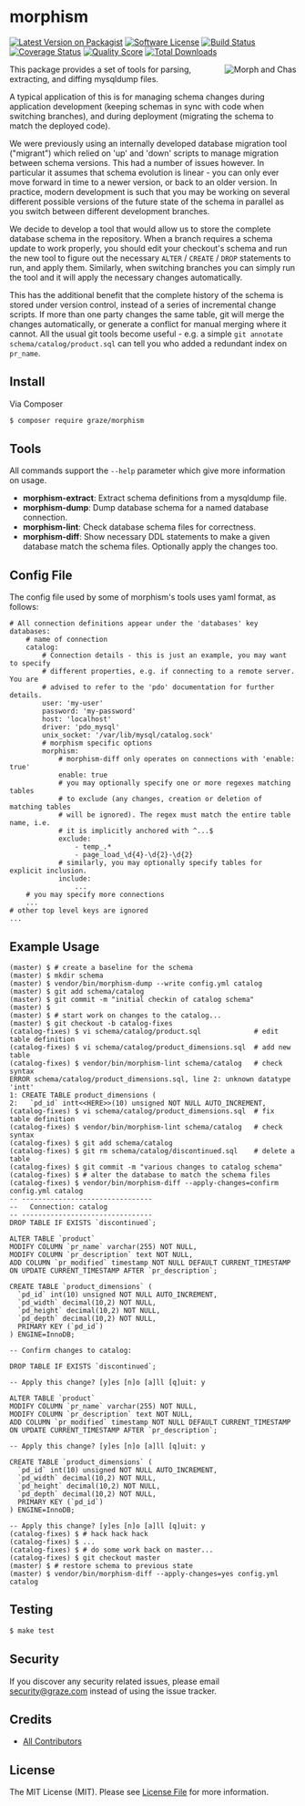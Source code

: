 # morphism

[![Latest Version on Packagist](https://img.shields.io/packagist/v/graze/morphism.svg?style=flat-square)](https://packagist.org/packages/graze/morphism)
[![Software License](https://img.shields.io/badge/license-MIT-brightgreen.svg?style=flat-square)](LICENSE.md)
[![Build Status](https://img.shields.io/travis/graze/morphism/master.svg?style=flat-square)](https://travis-ci.org/graze/morphism)
[![Coverage Status](https://img.shields.io/scrutinizer/coverage/g/graze/morphism.svg?style=flat-square)](https://scrutinizer-ci.com/g/graze/morphism/code-structure)
[![Quality Score](https://img.shields.io/scrutinizer/g/graze/morphism.svg?style=flat-square)](https://scrutinizer-ci.com/g/graze/morphism)
[![Total Downloads](https://img.shields.io/packagist/dt/graze/morphism.svg?style=flat-square)](https://packagist.org/packages/graze/morphism)

<img src="http://i.imgur.com/QSX6EUj.gif" alt="Morph and Chas" align="right" />

This package provides a set of tools for parsing, extracting, and diffing mysqldump
files.

A typical application of this is for managing schema changes during application
development (keeping schemas in sync with code when switching branches), and during
deployment (migrating the schema to match the deployed code).

We were previously using an internally developed database migration tool ("migrant")
which relied on 'up' and 'down' scripts to manage migration between schema versions.
This had a number of issues however. In particular it assumes that schema evolution
is linear - you can only ever move forward in time to a newer version, or back to
an older version. In practice, modern development is such that you may be working
on several different possible versions of the future state of the schema in
parallel as you switch between different development branches.

We decide to develop a tool that
would allow us to store the complete database schema in the repository. When a branch
requires a schema update to work properly, you should edit your checkout's schema
and run the new tool to figure out the necessary `ALTER` / `CREATE` / `DROP` statements
to run, and apply them. Similarly, when switching branches you can simply run the
tool and it will apply the necessary changes automatically.

This has the additional benefit that the complete history of the schema is stored
under version control, instead of a series of incremental change scripts. If more
than one party changes the same table, git will merge the changes automatically,
or generate a conflict for manual merging where it cannot. All the usual git tools
become useful - e.g. a simple `git annotate schema/catalog/product.sql` can tell
you who added a redundant index on `pr_name`.

## Install

Via Composer

``` bash
$ composer require graze/morphism
```

## Tools

All commands support the `--help` parameter which give more information on usage.

* **morphism-extract**: Extract schema definitions from a mysqldump file.
* **morphism-dump**: Dump database schema for a named database connection.
* **morphism-lint**: Check database schema files for correctness.
* **morphism-diff**: Show necessary DDL statements to make a given database match the schema files. Optionally apply the changes too.

## Config File

The config file used by some of morphism's tools uses yaml format, as follows:

```
# All connection definitions appear under the 'databases' key
databases:
    # name of connection
    catalog:
        # Connection details - this is just an example, you may want to specify
        # different properties, e.g. if connecting to a remote server. You are
        # advised to refer to the 'pdo' documentation for further details.
        user: 'my-user'
        password: 'my-password'
        host: 'localhost'
        driver: 'pdo_mysql'
        unix_socket: '/var/lib/mysql/catalog.sock'
        # morphism specific options
        morphism:
            # morphism-diff only operates on connections with 'enable: true'
            enable: true
            # you may optionally specify one or more regexes matching tables
            # to exclude (any changes, creation or deletion of matching tables
            # will be ignored). The regex must match the entire table name, i.e.
            # it is implicitly anchored with ^...$
            exclude:
                - temp_.*
                - page_load_\d{4}-\d{2}-\d{2}
            # similarly, you may optionally specify tables for explicit inclusion.
            include:
                ...
    # you may specify more connections
    ...
# other top level keys are ignored
...
```

## Example Usage

```
(master) $ # create a baseline for the schema
(master) $ mkdir schema
(master) $ vendor/bin/morphism-dump --write config.yml catalog
(master) $ git add schema/catalog
(master) $ git commit -m "initial checkin of catalog schema"
(master) $
(master) $ # start work on changes to the catalog...
(master) $ git checkout -b catalog-fixes
(catalog-fixes) $ vi schema/catalog/product.sql             # edit table definition
(catalog-fixes) $ vi schema/catalog/product_dimensions.sql  # add new table
(catalog-fixes) $ vendor/bin/morphism-lint schema/catalog   # check syntax
ERROR schema/catalog/product_dimensions.sql, line 2: unknown datatype 'intt'
1: CREATE TABLE product_dimensions (
2:   `pd_id` intt<<HERE>>(10) unsigned NOT NULL AUTO_INCREMENT,
(catalog-fixes) $ vi schema/catalog/product_dimensions.sql  # fix table definition
(catalog-fixes) $ vendor/bin/morphism-lint schema/catalog   # check syntax
(catalog-fixes) $ git add schema/catalog
(catalog-fixes) $ git rm schema/catalog/discontinued.sql    # delete a table
(catalog-fixes) $ git commit -m "various changes to catalog schema"
(catalog-fixes) $ # alter the database to match the schema files
(catalog-fixes) $ vendor/bin/morphism-diff --apply-changes=confirm config.yml catalog
-- --------------------------------
--   Connection: catalog
-- --------------------------------
DROP TABLE IF EXISTS `discontinued`;

ALTER TABLE `product`
MODIFY COLUMN `pr_name` varchar(255) NOT NULL,
MODIFY COLUMN `pr_description` text NOT NULL,
ADD COLUMN `pr_modified` timestamp NOT NULL DEFAULT CURRENT_TIMESTAMP ON UPDATE CURRENT_TIMESTAMP AFTER `pr_description`;

CREATE TABLE `product_dimensions` (
  `pd_id` int(10) unsigned NOT NULL AUTO_INCREMENT,
  `pd_width` decimal(10,2) NOT NULL,
  `pd_height` decimal(10,2) NOT NULL,
  `pd_depth` decimal(10,2) NOT NULL,
  PRIMARY KEY (`pd_id`)
) ENGINE=InnoDB;

-- Confirm changes to catalog:

DROP TABLE IF EXISTS `discontinued`;

-- Apply this change? [y]es [n]o [a]ll [q]uit: y

ALTER TABLE `product`
MODIFY COLUMN `pr_name` varchar(255) NOT NULL,
MODIFY COLUMN `pr_description` text NOT NULL,
ADD COLUMN `pr_modified` timestamp NOT NULL DEFAULT CURRENT_TIMESTAMP ON UPDATE CURRENT_TIMESTAMP AFTER `pr_description`;

-- Apply this change? [y]es [n]o [a]ll [q]uit: y

CREATE TABLE `product_dimensions` (
  `pd_id` int(10) unsigned NOT NULL AUTO_INCREMENT,
  `pd_width` decimal(10,2) NOT NULL,
  `pd_height` decimal(10,2) NOT NULL,
  `pd_depth` decimal(10,2) NOT NULL,
  PRIMARY KEY (`pd_id`)
) ENGINE=InnoDB;

-- Apply this change? [y]es [n]o [a]ll [q]uit: y
(catalog-fixes) $ # hack hack hack
(catalog-fixes) $ ...
(catalog-fixes) $ # do some work back on master...
(catalog-fixes) $ git checkout master
(master) $ # restore schema to previous state
(master) $ vendor/bin/morphism-diff --apply-changes=yes config.yml catalog
```

## Testing

``` bash
$ make test
```


## Security

If you discover any security related issues, please email security@graze.com instead of using the issue tracker.

## Credits

- [All Contributors](../../contributors)

## License

The MIT License (MIT). Please see [License File](LICENSE.md) for more information.

